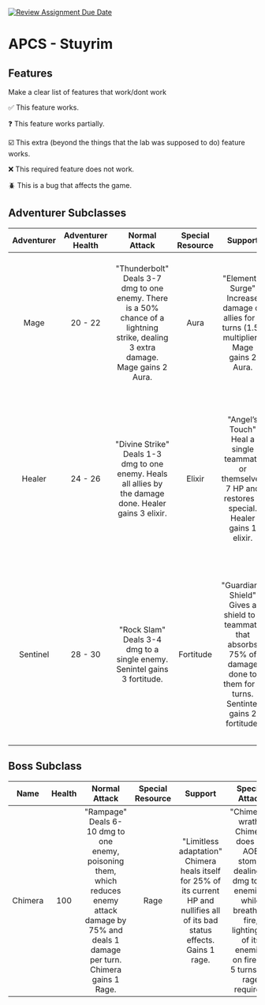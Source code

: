 [![Review Assignment Due Date](https://classroom.github.com/assets/deadline-readme-button-22041afd0340ce965d47ae6ef1cefeee28c7c493a6346c4f15d667ab976d596c.svg)](https://classroom.github.com/a/KprAwj1n)
# APCS - Stuyrim

## Features

Make a clear list of features that work/dont work

:white_check_mark: This feature works.

:question: This feature works partially.

:ballot_box_with_check: This extra (beyond the things that the lab was supposed to do) feature works.

:x: This required feature does not work.

:beetle: This is a bug that affects the game.


## Adventurer Subclasses

| Adventurer | Adventurer Health | Normal Attack         | Special Resource | Support                                         | Special Attack                                                                               |
|:------------:|:-------------------:|:-----------------------:|:------------------:|:------------------------------------------------:|:---------------------------------------------------------------------------------------------:|
| Mage       | 20 - 22           | "Thunderbolt" <br/> Deals 3-7 dmg to one enemy. There is a 50% chance of a lightning strike, dealing 3 extra damage. Mage gains 2 Aura.   | Aura             | "Elemental Surge" <br/>  Increase damage of allies for 2 turns (1.5x multiplier). Mage gains 2 Aura.        | "Inferno Blast"  <br/>  Deals 5-6 dmg to all enemies, lighting them on fire, dealing one damage per turn, for 3 turns. 10 Aura required. |
| Healer     | 24 - 26           | "Divine&nbsp;Strike" <br/> Deals 1-3 dmg to one enemy. Heals all allies by the damage done. Healer gains 3 elixir. | Elixir          | "Angel’s Touch" <br/> Heal a single teammate or themselves 7 HP and restores 3 special. Healer gains 1 elixir.                                  | "Dark Blessing" <br/> Healer sacrifices 25% of their HP to heal teammates by 50% of their max HP. Deals 2-4 damage to a single enemy. 10 Elixir required.        |
| Sentinel   | 28 - 30           | "Rock Slam" <br/> Deals 3-4 dmg to a single enemy. Senintel gains 3 fortitude. | Fortitude        | "Guardian’s Shield" <br/> Gives a shield to a teammate that absorbs 75% of damage done to them for 2 turns. Sentintel gains 2 fortitude.       | "Iron Earthquake" <br/> Stun an enemy for up to three turns (Random number between 0 - 100. Greater than 75 is 3, greater than 25 is 2, 0 to 25 is 1 ). 10 fortitude required.               |

## Boss Subclass
| Name | Health | Normal Attack         | Special Resource | Support                                         | Special Attack                                                                               |
|:------------:|:-------------------:|:-----------------------:|:------------------:|:------------------------------------------------:|:---------------------------------------------------------------------------------------------:|
| Chimera   |    100        |   "Rampage" <br/>  Deals 6-10 dmg to one enemy, poisoning them, which reduces enemy attack damage by 75% and deals 1 damage per turn. Chimera gains 1 Rage.|   Rage   |  "Limitless adaptation" <br/> Chimera heals itself for 25% of its current HP and nullifies all of its bad status effects. Gains 1 rage. |    "Chimera's wrath" <br/> Chimera does an AOE stomp, dealing 8 dmg to all enemies, while breathing fire, lighting all of its enemies on fire for 5 turns. 15 rage required.  |
